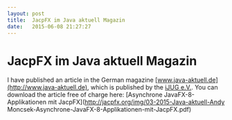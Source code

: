 ```yaml
---
layout: post
title:  JacpFX im Java aktuell Magazin
date:   2015-06-08 21:27:27
---
```

# JacpFX im Java aktuell Magazin #
I have published an article in the German magazine [www.java-aktuell.de](http://www.java-aktuell.de), which is published by the [iJUG e.V.](http://www.ijug.eu/).
You can download the article free of charge here: [Asynchrone JavaFX-8-Applikationen mit JacpFX](http://jacpfx.org/img/03-2015-Java-aktuell-Andy Moncsek-Asynchrone-JavaFX-8-Applikationen-mit-JacpFX.pdf)
